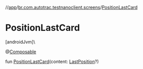 //[app](../../index.md)/[br.com.autotrac.testnanoclient.screens](index.md)/[PositionLastCard](-position-last-card.md)

# PositionLastCard

[androidJvm]\

@[Composable](https://developer.android.com/reference/kotlin/androidx/compose/runtime/Composable.html)

fun [PositionLastCard](-position-last-card.md)(content: [LastPosition](../br.com.autotrac.testnanoclient.dataRemote/-last-position/index.md)?)
